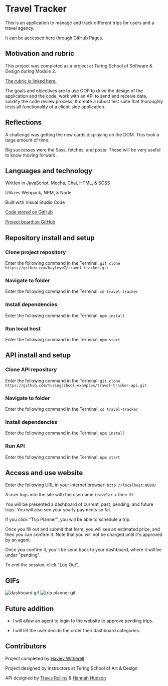 # Travel Tracker

This is an application to manage and track different trips for users and a travel agency.

[It can be accessed here through GitHub Pages.](https://hayleyw7.github.io/travel-tracker/dist/index.html)

## Motivation and rubric

This project was completed as a project at Turing School of Software & Design during Module 2.

[The rubric is linked here.](https://frontend.turing.edu/projects/travel-tracker.html)

The goals and objectives are to use OOP to drive the design of the application and the code, work with an API to send and receive data, solidify the code review process, & create a robust test suite that thoroughly tests all functionality of a client-side application.

## Reflections

A challenge was getting the new cards displaying on the DOM. This took a large amount of time.

Big successes were the Sass, fetches, and posts. These will be very useful to know moving forward.

## Languages and technology

Written in JavaScript, Mocha, Chai, HTML, & SCSS

Utilizes Webpack, NPM, & Node

Built with Visual Studio Code

[Code stored on GitHub](https://github.com/hayleyw7/travel-tracker)

[Project board on GitHub](https://github.com/hayleyw7/travel-tracker/projects/1) 

## Repository install and setup

### Clone project repository

Enter the following command in the Terminal:
`git clone https://github.com/hayleyw7/travel-tracker.git`

### Navigate to folder

Enter the following command in the Terminal:
`cd travel-tracker`

### Install dependencies

Enter the following command in the Terminal:
`npm install`

### Run local host

Enter the following command in the Terminal:
`npm start`

## API install and setup

### Clone API repository

Enter the following command in the Terminal:
`git clone https://github.com/turingschool-examples/travel-tracker-api.git`

### Navigate to folder

Enter the following command in the Terminal:
`cd travel-tracker`

### Install dependencies

Enter the following command in the Terminal:
`npm install`

### Run API

Enter the following command in the Terminal:
`npm start`

## Access and use website

Enter the following URL in your internet browser:
`http://localhost:8080/`

A user logs into the site with the username `traveler` + their ID.

You will be presented a dashboard of current, past, pending, and future trips. You will also see your yearly payments so far.

If you click "Trip Planner", you will be able to schedule a trip.

Once you fill out and submit that form, you will see an estimated price, and then you can confirm it. Note that you will not be charged until it's approved by an agent.

Once you confirm it, you'll be send back to your dashboard, where it will be under "pending".

To end the session, click "Log Out".

## GIFs

![dashboard gif](./src/images/dashboard.gif) 
![trip planner gif](src/images/trip-planner.gif)

## Future addition

* I will allow an agent to login to the website to approve pending trips.

* I will let the user decide the order their dashboard categories.

## Contributors

Project completed by [Hayley Witherell](https://github.com/hayleyw7)

Project designed by instructors at Turing School of Art & Design

API designed by [Travis Rollins](https://github.com/Kalikoze) & [Hannah Hudson](https://github.com/hannahhch)
